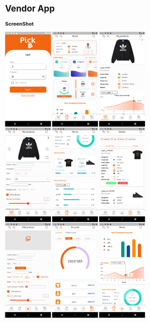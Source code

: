 # Vendor App


### ScreenShot

 <p float="left">
  <img src="screenshot/1.png" width="150" />
  <img src="screenshot/2.png" width="150" /> 
  <img src="screenshot/3.png" width="150" />
  <img src="screenshot/4.png" width="150" />
  <img src="screenshot/5.png" width="150" />
  <img src="screenshot/6.png" width="150" />
  <img src="screenshot/7.png" width="150" />
  <img src="screenshot/8.png" width="150" />
  <img src="screenshot/9.png" width="150" />
  
</p>
 
 

 
 
